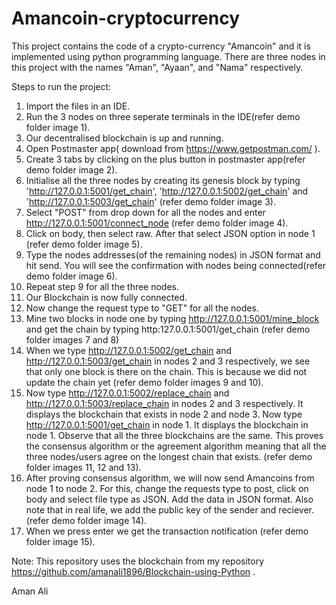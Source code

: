 # Amancoin-cryptocurrency
This project contains the code of a crypto-currency "Amancoin" and it is implemented using python programming language.
There are three nodes in this project with the names "Aman", "Ayaan", and "Nama" respectively.

Steps to run the project:
1) Import the files in an IDE.
2) Run the 3 nodes on three seperate terminals in the IDE(refer demo folder image 1).
3) Our decentralised blockchain is up and running.
4) Open Postmaster app( download from https://www.getpostman.com/ ).
5) Create 3 tabs by clicking on the plus button in postmaster app(refer demo folder image 2).
6) Initialise all the three nodes by creating its genesis block by typing 'http://127.0.0.1:5001/get_chain',
    'http://127.0.0.1:5002/get_chain' and 'http://127.0.0.1:5003/get_chain' (refer demo folder image 3).
7) Select "POST" from drop down for all the nodes and enter http://127.0.0.1:5001/connect_node (refer demo folder image 4).
8) Click on body, then select raw. After that select JSON option in node 1 (refer demo folder image 5).
9) Type the nodes addresses(of the remaining nodes) in JSON format and hit send. You will see the confirmation
   with nodes being connected(refer demo folder image 6).
10) Repeat step 9 for all the three nodes.
11) Our Blockchain is now fully connected.
12) Now change the request type to "GET" for all the nodes.
13) Mine two blocks in node one by typing http://127.0.0.1:5001/mine_block and get the chain
    by typing http:127.0.0.1:5001/get_chain (refer demo folder images 7 and 8)
14) When we type http://127.0.0.1:5002/get_chain and http://127.0.0.1:5003/get_chain in nodes 2 and 3 respectively, 
    we see that only one block is there on the chain. This is because we did not update the chain yet
    (refer demo folder images 9 and 10).
15) Now type http://127.0.0.1:5002/replace_chain and http://127.0.0.1:5003/replace_chain in nodes 2 and 3 respectively. 
    It displays the blockchain that exists in node 2 and node 3. Now type http://127.0.0.1:5001/get_chain in node 1.
    It displays the blockchain in node 1. Observe that all the three blockchains are the same. This proves the consensus 
    algorithm or the agreement algorithm meaning that all the three nodes/users agree on the longest chain that exists.
    (refer demo folder images 11, 12 and 13).
16) After proving consensus algorithm, we will now send Amancoins from node 1 to node 2.
    For this, change the requests type to post, click on body and select file type as JSON.
    Add the data in JSON format. Also note that in real life, we add the public key of the sender and reciever.
    (refer demo folder image 14).
17) When we press enter we get the transaction notification (refer demo folder image 15).



Note: This repository uses the blockchain from my repository https://github.com/amanali1896/Blockchain-using-Python . 


Aman Ali
